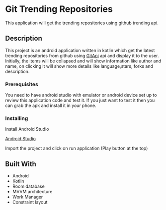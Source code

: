# Git Trending Repositories

This application will get the trending repositories using github trending api.

## Description

This project is an android application written in kotlin which get the latest trending repositories from 
github using [GitApi](https://github-trending-api.now.sh/repositories) api and display it to the user. Initially,
the items will be collapsed and will show information like author and name, on clicking it will show 
more details like language,stars, forks and description.

### Prerequisites

You need to have android studio with emulator or android device set up to review this application code
and test it. 
If you just want to test it then you can grab the apk and install it in your phone.

### Installing

Install Android Studio

[Android Studio](https://developer.android.com/studio)

Import the project and click on run application (Play button at the top)


## Built With

* Android
* Kotlin
* Room database
* MVVM architecture
* Work Manager
* Constraint layout 


